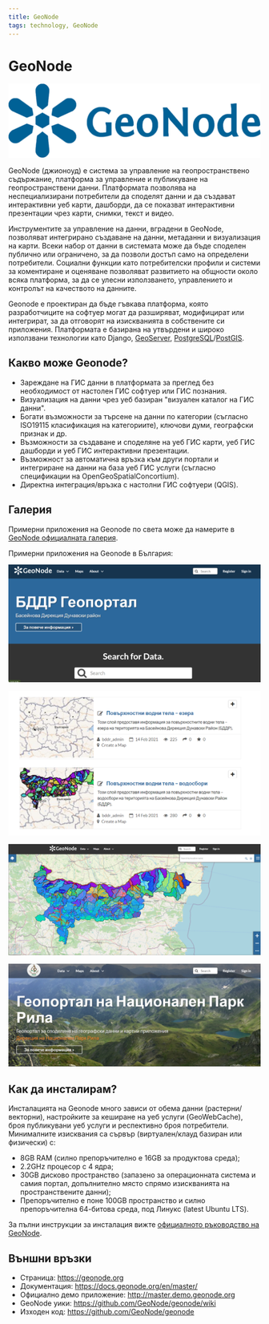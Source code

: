 ```yaml
---
title: GeoNode
tags: technology, GeoNode
---
```


# GeoNode

![Geonode лого](./img/geonode_logo.png)

GeoNode (джионоуд) е система за управление на геопространствено съдържание, платформа за управление и публикуване на геопространствени данни. Платформата позволява на неспециализирани потребители да споделят данни и да създават интерактивни уеб карти, дашборди, да се показват интерактивни презентации чрез карти, снимки, текст и видео.

Инструментите за управление на данни, вградени в GeoNode, позволяват интегрирано създаване на данни, метаданни и визуализация на карти. Всеки набор от данни в системата може да бъде споделен публично или ограничено, за да позволи достъп само на определени потребители. Социални функции като потребителски профили и системи за коментиране и оценяване позволяват развитието на общности около всяка платформа, за да се улесни използването, управлението и контролът на качеството на данните.

Geonode е проектиран да бъде гъвкава платформа, която разработчиците на софтуер могат да разширяват, модифицират или интегрират, за да отговорят на изискванията в собствените си приложения. Платформата е базирана на утвърдени и широко използвани технологии като Django, [GeoServer](./geoserver.md), [PostgreSQL](./postgresql.md)/[PostGIS](./postgis.md).


## Какво може Geonode?

- Зареждане на ГИС данни в платформата за преглед без необходимост от настолен ГИС софтуер или ГИС познания.
- Визуализация на данни чрез уеб базиран "визуален каталог на ГИС данни".
- Богати възможности за търсене на данни по категории (съгласно ISO19115 класификация на категориите), ключови думи, географски признак и др.
- Възможности за създаване и споделяне на уеб ГИС карти, уеб ГИС дашборди и уеб ГИС интерактивни презентации.
- Възможност за автоматична връзка към други портали и интегриране на данни на база уеб ГИС услуги (съгласно спецификации на OpenGeoSpatialConcortium).
- Директна интеграция/връзка с настолни ГИС софтуери (QGIS).


## Галерия

Примерни приложения на Geonode по света може да намерите в [GeoNode официалната галерия](https://geonode.org/gallery/).

Примерни приложения на Geonode в България:

![Примерен изглед на началната страница на Geonode портал на Басейнова Дирекция Дунавски Район](./img/geonode_bddr_1.png)

![Примерен изглед на слоеве и метаданни в Geonode портал на Басейнова Дирекция Дунавски Район](./img/geonode_bddr_layers2.png)

![Примерен изглед на уеб-картно приложение в Geonode портал на Басейнова Дирекция Дунавски Район](./img/genode_bddr_layers.png)

![Примерен изглед на началната страница на Geonode портал на Дирекция Национален Парк "Рила"](./img/genode_dnp_rila.png)


## Как да инсталирам?

Инсталацията на Geonode много зависи от обема данни (растерни/векторни), настройките за кеширане на уеб услуги (GeoWebCache), броя публикувани уеб услуги и респективно броя потребители. Минималните изисквания са сървър (виртуален/клауд базиран или физически) с:

- 8GB RAM (силно препоръчително е 16GB за продуктова среда);
- 2.2GHz процесор с 4 ядра;
- 30GB дисково пространство (запазено за операционната система и самия портал, допълнително място спрямо изискванията на пространствените данни);
- Препоръчително е поне 100GB пространство и силно препоръчителна 64-битова среда, под Линукс (latest Ubuntu LTS).

За пълни инструкции за инсталация вижте [официалното ръководство на GeoNode](https://docs.geonode.org/en/master/install/basic/index.html).


## Външни връзки

- Страница: https://geonode.org
- Документация: https://docs.geonode.org/en/master/
- Официално демо приложение: http://master.demo.geonode.org
- GeoNode уики: https://github.com/GeoNode/geonode/wiki
- Изходен код: https://github.com/GeoNode/geonode
